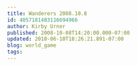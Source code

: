 ```yaml
---
title: Wanderers 2008.10.8
id: 4057181483116694966
author: Kirby Urner
published: 2008-10-08T14:20:00.000-07:00
updated: 2010-06-10T18:26:21.891-07:00
blog: world_game
tags: 
---
```


